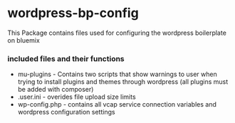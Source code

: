 # wordpress-bp-config

This Package contains files used for configuring the wordpress boilerplate on bluemix

<h3>included files and their functions</h3>
<ul>
  <li>
    mu-plugins - Contains two scripts that show warnings to user when trying to install plugins and themes through wordpress (all plugins must be added with composer)
  </li>
  <li>
    .user.ini - overides file upload size limits
  </li>
  <li>
    wp-config.php - contains all vcap service connection variables and wordpress configuration settings
  </li>
</ul>
